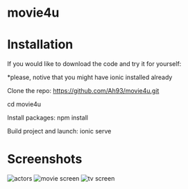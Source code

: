 # movie4u

# Installation

If you would like to download the code and try it for yourself:

*please, notive that you might have ionic installed already

Clone the repo: https://github.com/Ah93/movie4u.git

cd movie4u

Install packages: npm install

Build project and launch: ionic serve

# Screenshots

![actors](https://user-images.githubusercontent.com/23232229/137507255-fe66ec54-3473-4f28-8180-29ab36aaa0d7.PNG)
![movie screen](https://user-images.githubusercontent.com/23232229/137507263-f30c3c38-1611-401b-9e1e-a3308cd423f7.PNG)
![tv screen](https://user-images.githubusercontent.com/23232229/137507266-e3e591af-451a-48a0-b2d3-0cd93b9cf39b.PNG)

